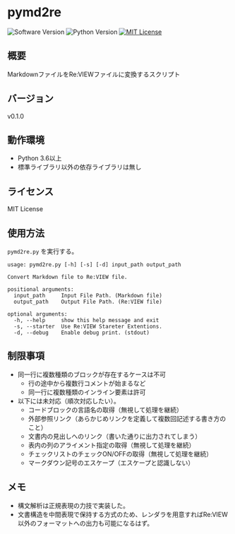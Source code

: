 pymd2re
===

![Software Version](http://img.shields.io/badge/Version-v0.1.0-green.svg?style=flat)
![Python Version](http://img.shields.io/badge/Python-3.6-blue.svg?style=flat)
[![MIT License](http://img.shields.io/badge/license-MIT-blue.svg?style=flat)](LICENSE)

## 概要
MarkdownファイルをRe:VIEWファイルに変換するスクリプト

## バージョン
v0.1.0

## 動作環境
- Python 3.6以上
- 標準ライブラリ以外の依存ライブラリは無し

## ライセンス
MIT License

## 使用方法
`pymd2re.py` を実行する。

    usage: pymd2re.py [-h] [-s] [-d] input_path output_path
    
    Convert Markdown file to Re:VIEW file.
    
    positional arguments:
      input_path     Input File Path. (Markdown file)
      output_path    Output File Path. (Re:VIEW file)
    
    optional arguments:
      -h, --help     show this help message and exit
      -s, --starter  Use Re:VIEW Stareter Extentions.
      -d, --debug    Enable debug print. (stdout)

## 制限事項
- 同一行に複数種類のブロックが存在するケースは不可
    - 行の途中から複数行コメントが始まるなど
    - 同一行に複数種類のインライン要素は許可
- 以下には未対応（順次対応したい）。
    - コードブロックの言語名の取得（無視して処理を継続）
    - 外部参照リンク（あらかじめリンクを定義して複数回記述する書き方のこと）
    - 文書内の見出しへのリンク（書いた通りに出力されてしまう）
    - 表内の列のアライメント指定の取得（無視して処理を継続）
    - チェックリストのチェックON/OFFの取得（無視して処理を継続）
    - マークダウン記号のエスケープ（エスケープと認識しない）

## メモ
- 構文解析は正規表現の力技で実装した。
- 文書構造を中間表現で保持する方式のため、レンダラを用意すればRe:VIEW以外のフォーマットへの出力も可能になるはず。
